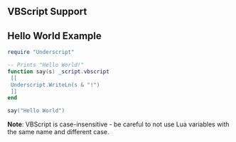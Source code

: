 ## VBScript Support

## Hello World Example

```lua
require "Underscript"

-- Prints "Hello World!"
function say(s) _script.vbscript
 [[
 Underscript.WriteLn(s & "!")
 ]]
end

say("Hello World")
```

**Note**: VBScript is case-insensitive - be careful to not use Lua variables with the same name and different case.
